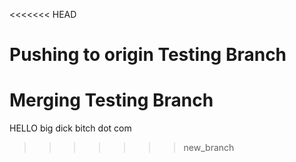 <<<<<<< HEAD
# Pushing to origin Testing Branch
 # Merging Testing Branch
 HELLO big dick bitch dot com

>>>>>>> new_branch
